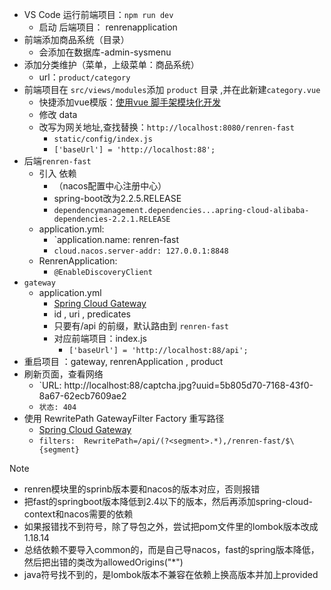- VS Code 运行前端项目：`npm run dev`
	- 启动 后端项目： renrenapplication
- 前端添加商品系统（目录）
	- 会添加在数据库-admin-sysmenu
- 添加分类维护（菜单，上级菜单：商品系统）
	- url：`product/category`
- 前端项目在 `src/views/modules`添加 `product` 目录 ,并在此新建`category.vue`
	- 快捷添加vue模版：[使用vue 脚手架模块化开发](使用vue%20脚手架模块化开发.md)
	- 修改 data
	- 改写为网关地址,查找替换：`http://localhost:8080/renren-fast`
		- `static/config/index.js` 
		- `['baseUrl'] = 'http://localhost:88';`
- 后端`renren-fast`
	- 引入 依赖
		- （nacos配置中心注册中心）
		- spring-boot改为2.2.5.RELEASE
		-  `dependencymanagement.dependencies...apring-cloud-alibaba-dependencies-2.2.1.RELEASE`
	- application.yml:
		- `application.name: renren-fast  
		- `cloud.nacos.server-addr: 127.0.0.1:8848`
	- RenrenApplication:
		- `@EnableDiscoveryClient`
- `gateway`
	- application.yml
		- [Spring Cloud Gateway](https://cloud.spring.io/spring-cloud-gateway/reference/html/#gateway-request-predicates-factories)
		- id , uri , predicates
		- 只要有/api 的前缀，默认路由到 `renren-fast`
		- 对应前端项目：index.js
			- `['baseUrl'] = 'http://localhost:88/api';`
- 重启项目 ：gateway, renrenApplication , product
- 刷新页面，查看网络
	- `URL: http://localhost:88/captcha.jpg?uuid=5b805d70-7168-43f0-8a67-62ecb7609ae2
	- `状态: 404`
- 使用 RewritePath GatewayFilter Factory 重写路径
	- [Spring Cloud Gateway](https://cloud.spring.io/spring-cloud-gateway/reference/html/#the-rewritepath-gatewayfilter-factory)
	- `filters:  RewritePath=/api/(?<segment>.*),/renren-fast/$\{segment}`

>[!note]
> - renren模块里的sprinb版本要和nacos的版本对应，否则报错
>- 把fast的springboot版本降低到2.4以下的版本，然后再添加spring-cloud-context和nacos需要的依赖
>- 如果报错找不到符号，除了导包之外，尝试把pom文件里的lombok版本改成1.18.14
>- 总结依赖不要导入common的，而是自己导nacos，fast的spring版本降低，然后把出错的类改为allowedOrigins("*")
>- java符号找不到的，是lombok版本不兼容在依赖上换高版本并加上<scope>provided</scope>

